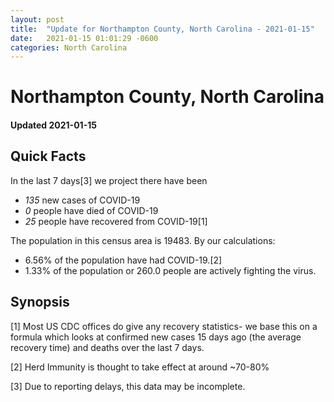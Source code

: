 ```yaml
---
layout: post
title:  "Update for Northampton County, North Carolina - 2021-01-15"
date:   2021-01-15 01:01:29 -0600
categories: North Carolina
---
```


# Northampton County, North Carolina
#### Updated 2021-01-15

## Quick Facts

In the last 7 days[3] we project there have been
- *135* new cases of COVID-19
- *0* people have died of COVID-19
- *25* people have recovered from COVID-19[1]

The population in this census area is 19483. By our calculations:
- 6.56% of the population have had COVID-19.[2]
- 1.33% of the population or 260.0 people are actively fighting the virus.

## Synopsis




[1] Most US CDC offices do give any recovery statistics- we base this on a formula which looks at confirmed new cases
15 days ago (the average recovery time) and deaths over the last 7 days.

[2] Herd Immunity is thought to take effect at around ~70-80%

[3] Due to reporting delays, this data may be incomplete.
 
    